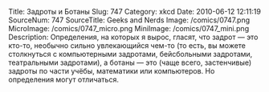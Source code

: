 Title: Задроты и Ботаны 
Slug: 747 
Category: xkcd 
Date: 2010-06-12 12:11:19 
SourceNum: 747 
SourceTitle: Geeks and Nerds 
Image: /comics/0747.png 
MicroImage: /comics/0747_micro.png 
MiniImage: /comics/0747_mini.png 
Description: Определения, на которых я вырос, гласят, что задрот — это кто-то, необычно сильно увлекающийся чем-то (то есть, вы можете столкнуться с компьютерными задротами, бейсбольными задротами, театральными задротами), а ботаны — это (чаще всего, застенчивые) задроты по части учёбы, математики или компьютеров. Но определения могут отличаться.  

